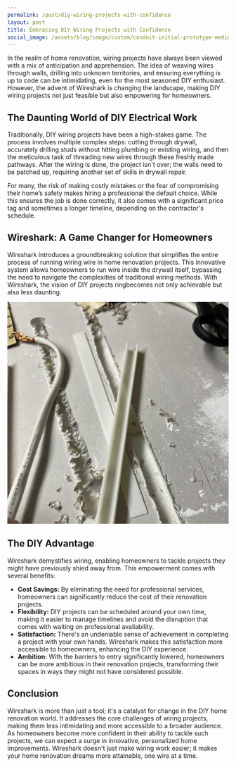 ```yaml
---
permalink: /post/diy-wiring-projects-with-confidence
layout: post
title: Embracing DIY Wiring Projects with Confidence
social_image: /assets/blog/image/custom/conduit-initial-prototype-medium.jpg
---
```


In the realm of home renovation, wiring projects have always been viewed with a mix of anticipation and apprehension. The idea of weaving wires through walls, drilling into unknown territories, and ensuring everything is up to code can be intimidating, even for the most seasoned DIY enthusiast. However, the advent of Wireshark is changing the landscape, making DIY wiring projects not just feasible but also empowering for homeowners.

<!--more-->

## The Daunting World of DIY Electrical Work

Traditionally, DIY wiring projects have been a high-stakes game. The process involves multiple complex steps: cutting through drywall, accurately drilling studs without hitting plumbing or existing wiring, and then the meticulous task of threading new wires through these freshly made pathways. After the wiring is done, the project isn't over; the walls need to be patched up, requiring another set of skills in drywall repair.

For many, the risk of making costly mistakes or the fear of compromising their home’s safety makes hiring a professional the default choice. While this ensures the job is done correctly, it also comes with a significant price tag and sometimes a longer timeline, depending on the contractor's schedule.

## Wireshark: A Game Changer for Homeowners

Wireshark introduces a groundbreaking solution that simplifies the entire process of running wiring wire in home renovation projects. This innovative system allows homeowners to run wire inside the drywall itself, bypassing the need to navigate the complexities of traditional wiring methods. With Wireshark, the vision of DIY projects ringbecomes not only achievable but also less daunting.

<a href="/assets/blog/image/custom//assets/blog/image/custom/conduit-initial-prototype-extralarge.jpg" class="glightbox"><img src="/assets/blog/image/custom/conduit-initial-prototype-medium.jpg"></a>

## The DIY Advantage

Wireshark demystifies wiring, enabling homeowners to tackle projects they might have previously shied away from. This empowerment comes with several benefits:

* **Cost Savings:** By eliminating the need for professional services, homeowners can significantly reduce the cost of their renovation projects.
* **Flexibility:** DIY projects can be scheduled around your own time, making it easier to manage timelines and avoid the disruption that comes with waiting on professional availability.
* **Satisfaction:** There's an undeniable sense of achievement in completing a project with your own hands. Wireshark makes this satisfaction more accessible to homeowners, enhancing the DIY experience.
* **Ambition:** With the barriers to entry significantly lowered, homeowners can be more ambitious in their renovation projects, transforming their spaces in ways they might not have considered possible.

## Conclusion

Wireshark is more than just a tool; it's a catalyst for change in the DIY home renovation world. It addresses the core challenges of wiring projects, making them less intimidating and more accessible to a broader audience. As homeowners become more confident in their ability to tackle such projects, we can expect a surge in innovative, personalized home improvements. Wireshark doesn't just make wiring work easier; it makes your home renovation dreams more attainable, one wire at a time.

